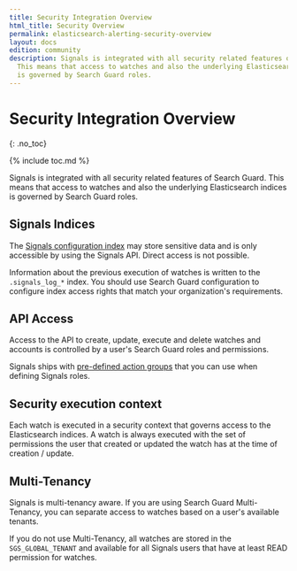 ```yaml
---
title: Security Integration Overview
html_title: Security Overview
permalink: elasticsearch-alerting-security-overview
layout: docs
edition: community
description: Signals is integrated with all security related features of Search Guard.
  This means that access to watches and also the underlying Elasticsearch indices
  is governed by Search Guard roles.
---
```

<!--- Copyright 2022 floragunn GmbH -->

# Security Integration Overview
{: .no_toc}

{% include toc.md %}

Signals is integrated with all security related features of Search Guard. This means that access to watches and also the underlying Elasticsearch indices is governed by Search Guard roles.


## Signals Indices

The [Signals configuration index](security_indices.md) may store sensitive data and is only accessible by using the Signals API. Direct access is not possible.

Information about the previous execution of watches is written to the `.signals_log_*` index. You should use Search Guard configuration to configure index access rights that match your organization's requirements.

## API Access

Access to the API to create, update, execute and delete watches and accounts is controlled by a user's Search Guard roles and permissions.

Signals ships with [pre-defined action groups](security_permissions.md) that you can use when defining Signals roles. 

## Security execution context

Each watch is executed in a security context that governs access to the Elasticsearch indices. A watch is always executed with the set of permissions the user that created or updated the watch has at the time of creation / update.

## Multi-Tenancy

Signals is multi-tenancy aware. If you are using Search Guard Multi-Tenancy, you can separate access to watches based on a user's available tenants.

If you do not use Multi-Tenancy, all watches are stored in the `SGS_GLOBAL_TENANT` and available for all Signals users that have at least READ permission for watches.

